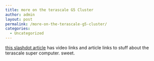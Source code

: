 ```yaml
---
title: more on the terascale G5 Cluster
author: admin
layout: post
permalink: /more-on-the-terascale-g5-cluster/
categories:
  - Uncategorized
---
```

[this slashdot article][1] has video links and article links to stuff about the terascale super computer. sweet.

 [1]: http://apple.slashdot.org/apple/03/10/12/143259.shtml?tid=107&tid=187